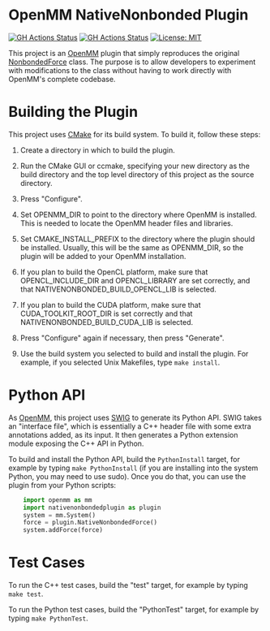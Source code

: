 OpenMM NativeNonbonded Plugin
=============================

[![GH Actions Status](https://github.com/craabreu/openmm-native-nonbonded-plugin/workflows/Linux/badge.svg)](https://github.com/craabreu/openmm-native-nonbonded-plugin/actions?query=branch%3Amain+workflow%3ALinux)
[![GH Actions Status](https://github.com/craabreu/openmm-native-nonbonded-plugin/workflows/MacOS/badge.svg)](https://github.com/craabreu/openmm-native-nonbonded-plugin/actions?query=branch%3Amain+workflow%3AMacOS)
[![License: MIT](https://img.shields.io/badge/License-MIT-yellow.svg)](https://opensource.org/licenses/MIT)

This project is an [OpenMM] plugin that simply reproduces the original [NonbondedForce] class.
The purpose is to allow developers to experiment with modifications to the class without having to
work directly with OpenMM's complete codebase.


Building the Plugin
===================

This project uses [CMake] for its build system.  To build it, follow these steps:

1. Create a directory in which to build the plugin.

2. Run the CMake GUI or ccmake, specifying your new directory as the build directory and the top
level directory of this project as the source directory.

3. Press "Configure".

4. Set OPENMM_DIR to point to the directory where OpenMM is installed.  This is needed to locate
the OpenMM header files and libraries.

5. Set CMAKE_INSTALL_PREFIX to the directory where the plugin should be installed.  Usually,
this will be the same as OPENMM_DIR, so the plugin will be added to your OpenMM installation.

6. If you plan to build the OpenCL platform, make sure that OPENCL_INCLUDE_DIR and
OPENCL_LIBRARY are set correctly, and that NATIVENONBONDED_BUILD_OPENCL_LIB is selected.

7. If you plan to build the CUDA platform, make sure that CUDA_TOOLKIT_ROOT_DIR is set correctly
and that NATIVENONBONDED_BUILD_CUDA_LIB is selected.

8. Press "Configure" again if necessary, then press "Generate".

9. Use the build system you selected to build and install the plugin.  For example, if you
selected Unix Makefiles, type `make install`.

Python API
==========

As [OpenMM], this project uses [SWIG] to generate its Python API.  SWIG takes an "interface
file", which is essentially a C++ header file with some extra annotations added, as its input.
It then generates a Python extension module exposing the C++ API in Python.

To build and install the Python API, build the `PythonInstall` target, for example by typing
`make PythonInstall` (if you are installing into the system Python, you may need to use sudo).
Once you do that, you can use the plugin from your Python scripts:

```py
    import openmm as mm
    import nativenonbondedplugin as plugin
    system = mm.System()
    force = plugin.NativeNonbondedForce()
    system.addForce(force)
```


Test Cases
==========

To run the C++ test cases, build the "test" target, for example by typing `make test`.

To run the Python test cases, build the "PythonTest" target, for example by typing `make PythonTest`.


[CMake]:            http://www.cmake.org
[NonbondedForce]:   http://docs.openmm.org/latest/api-python/generated/openmm.openmm.NonbondedForce.html
[OpenMM]:           https://openmm.org
[SWIG]:             http://www.swig.org